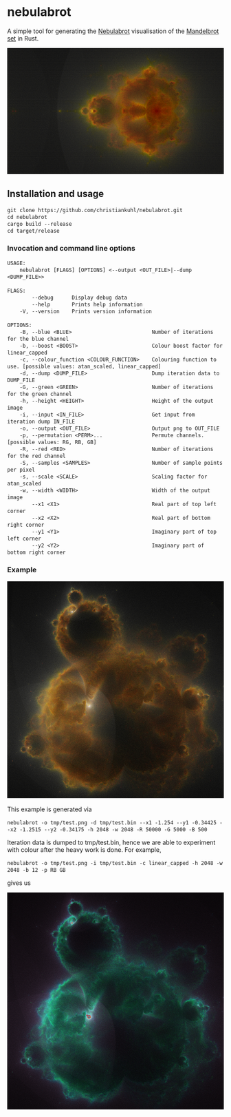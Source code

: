 # nebulabrot

A simple tool for generating the [Nebulabrot](https://en.wikipedia.org/wiki/Buddhabrot) visualisation of the [Mandelbrot set](https://en.wikipedia.org/wiki/Mandelbrot_set) in Rust.

![Nebulabrot visualisation](https://github.com/christiankuhl/nebulabrot/raw/master/nebulabrot.png "nebulabrot")

## Installation and usage

```
git clone https://github.com/christiankuhl/nebulabrot.git
cd nebulabrot
cargo build --release
cd target/release
```

### Invocation and command line options

```
USAGE:
    nebulabrot [FLAGS] [OPTIONS] <--output <OUT_FILE>|--dump <DUMP_FILE>>

FLAGS:
        --debug      Display debug data
        --help       Prints help information
    -V, --version    Prints version information

OPTIONS:
    -B, --blue <BLUE>                          Number of iterations for the blue channel
    -b, --boost <BOOST>                        Colour boost factor for linear_capped
    -c, --colour_function <COLOUR_FUNCTION>    Colouring function to use. [possible values: atan_scaled, linear_capped]
    -d, --dump <DUMP_FILE>                     Dump iteration data to DUMP_FILE
    -G, --green <GREEN>                        Number of iterations for the green channel
    -h, --height <HEIGHT>                      Height of the output image
    -i, --input <IN_FILE>                      Get input from iteration dump IN_FILE
    -o, --output <OUT_FILE>                    Output png to OUT_FILE
    -p, --permutation <PERM>...                Permute channels. [possible values: RG, RB, GB]
    -R, --red <RED>                            Number of iterations for the red channel
    -S, --samples <SAMPLES>                    Number of sample points per pixel
    -s, --scale <SCALE>                        Scaling factor for atan_scaled
    -w, --width <WIDTH>                        Width of the output image
        --x1 <X1>                              Real part of top left corner
        --x2 <X2>                              Real part of bottom right corner
        --y1 <Y1>                              Imaginary part of top left corner
        --y2 <Y2>                              Imaginary part of bottom right corner
```

### Example

![Example visualisation](https://github.com/christiankuhl/nebulabrot/raw/master/example.png "Example")

This example is generated via

```
nebulabrot -o tmp/test.png -d tmp/test.bin --x1 -1.254 --y1 -0.34425 --x2 -1.2515 --y2 -0.34175 -h 2048 -w 2048 -R 50000 -G 5000 -B 500
```

Iteration data is dumped to tmp/test.bin, hence we are able to experiment with colour after the heavy work is done.
For example,

```
nebulabrot -o tmp/test.png -i tmp/test.bin -c linear_capped -h 2048 -w 2048 -b 12 -p RB GB
```

gives us

![Example visualisation](https://github.com/christiankuhl/nebulabrot/raw/master/example2.png "Different colour function")
